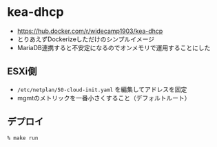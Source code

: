 # kea-dhcp
- https://hub.docker.com/r/widecamp1903/kea-dhcp
- とりあえずDockerizeしただけのシンプルイメージ
- MariaDB連携すると不安定になるのでオンメモリで運用することにした

## ESXi側
- `/etc/netplan/50-cloud-init.yaml` を編集してアドレスを固定
- mgmtのメトリックを一番小さくすること（デフォルトルート）

## デプロイ
```
% make run
```
